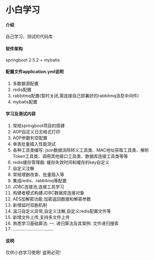 # 小白学习

#### 介绍
自己学习、测试的代码库

#### 软件架构
springboot 2.5.2 + mybatis


#### 配置文件application.yml说明

1.  多数据源配置
2.  redis配置
3.  rabbitmq配置(暂时关闭,需连接自己部署好的rabbitmq消息中间件)
4.  mybatis配置

#### 学习及测试内容

1.  常规springboot项目的搭建
2.  AOP自定义日志格式打印
3.  AOP参数判空配置
4.  单表批量插入性能测试
5.  各种工具类编写: json数据消除转义工具类、MAC地址获取工具类、解析Token工具类、调用其他接口工具类、数据库连接工具类等等
6.  redis缓存管理器: 缓存失效时间和缓存的key自定义
7.  自定义注解
8.  常规增删改查、批量插入等
9.  集成redis、rabbitmq等配置
10. JDBC连接池,连接工具学习
11. 构建者模式构建JDBC数据库连接对象
12. AES加解密功能:加密返回数据和解密参数
13. 新增延时双删机制
14. 温习自定义异常,自定义注解,自定义redis配置文件等
15. 新增文件上传,支持多文件上传
16. 熟悉学习基础算法:
        一. 递归算法及其案例: 文件递归搜索
17. .................................

#### 说明
仅供小白学习使用! 盗用必究!